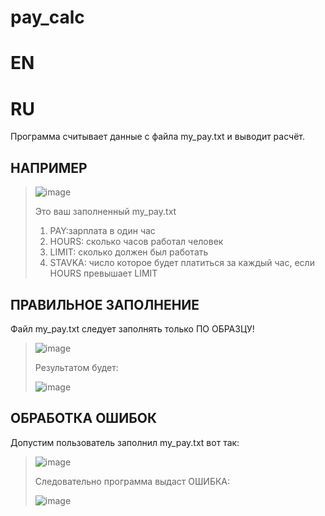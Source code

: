 # pay_calc
EN
===



RU
===
Программа считывает данные с файла my_pay.txt и выводит расчёт.

НАПРИМЕР
-----
>![image](https://user-images.githubusercontent.com/79650307/211666039-477c16ee-e1c2-4302-8c61-658539990b32.png)
>
>Это ваш заполненный my_pay.txt
>1. PAY:зарплата в один час 
>2. HOURS: сколько часов работал человек
>3. LIMIT: сколько должен был работать 
>4. STAVKA: число которое будет платиться за каждый час, если HOURS превышает LIMIT

ПРАВИЛЬНОЕ ЗАПОЛНЕНИЕ
--
Файл my_pay.txt следует заполнять только ПО ОБРАЗЦУ!
>![image](https://user-images.githubusercontent.com/79650307/211667196-b7fe4ca5-053c-4f73-abda-41ae4f72fa5d.png)
>
>Результатом будет:
>
>![image](https://user-images.githubusercontent.com/79650307/211666964-cf33a037-b615-4256-a6c9-8c82bdb04f47.png)

ОБРАБОТКА ОШИБОК
--
Допустим пользователь заполнил my_pay.txt вот так:
>![image](https://user-images.githubusercontent.com/79650307/211667545-a87ed6ae-0ac8-4f9f-bd4c-b472c71d924e.png)
>
>Следовательно программа выдаст ОШИБКА:
>
>![image](https://user-images.githubusercontent.com/79650307/211667621-4a50f19f-570f-497b-905f-a0acbcd0f150.png)

